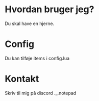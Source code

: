 # Hvordan bruger jeg?
Du skal have en hjerne.
# Config
Du kan tilføje items i config.lua
# Kontakt
Skriv til mig på discord ._.notepad
